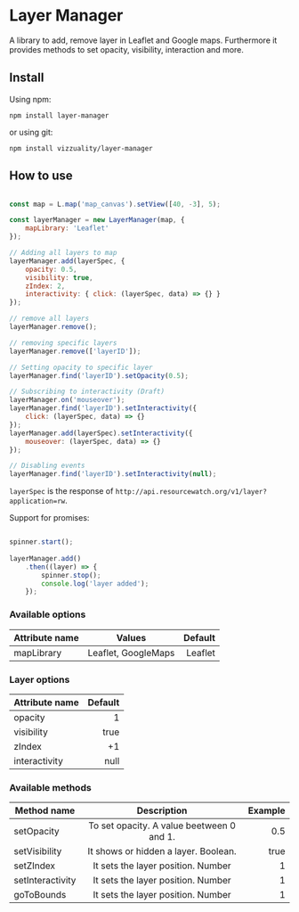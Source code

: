 # Layer Manager

A library to add, remove layer in Leaflet and Google maps. Furthermore it provides methods to set opacity, visibility, interaction and more.

## Install

Using npm:

`npm install layer-manager`

or using git:
 
`npm install vizzuality/layer-manager`

## How to use

```js

const map = L.map('map_canvas').setView([40, -3], 5);

const layerManager = new LayerManager(map, {
	mapLibrary: 'Leaflet'
});

// Adding all layers to map
layerManager.add(layerSpec, {
	opacity: 0.5,
	visibility: true,
	zIndex: 2,
	interactivity: { click: (layerSpec, data) => {} }
});

// remove all layers
layerManager.remove();

// removing specific layers
layerManager.remove(['layerID']); 

// Setting opacity to specific layer
layerManager.find('layerID').setOpacity(0.5);

// Subscribing to interactivity (Draft)
layerManager.on('mouseover');
layerManager.find('layerID').setInteractivity({
	click: (layerSpec, data) => {}
});
layerManager.add(layerSpec).setInteractivity({
	mouseover: (layerSpec, data) => {}
});

// Disabling events
layerManager.find('layerID').setInteractivity(null);

```

`layerSpec` is the response of `http://api.resourcewatch.org/v1/layer?application=rw`.

Support for promises:

```js

spinner.start();
	
layerManager.add()
	.then((layer) => {
		spinner.stop();
		console.log('layer added');
	});

```


### Available options

| Attribute name | Values              | Default |
| -------------- |:-------------------:| -------:|
| mapLibrary     | Leaflet, GoogleMaps | Leaflet |


### Layer options

| Attribute name | Default |
| -------------- | -------:|
| opacity        | 1       |
| visibility     | true    |
| zIndex         | +1      |
| interactivity  | null    |


### Available methods

| Method name      | Description                               | Example    |
| ---------------- | :----------------------------------------:| ---------: |
| setOpacity       | To set opacity. A value beetween 0 and 1. | 0.5        |
| setVisibility    | It shows or hidden a layer. Boolean.      | true       |
| setZIndex        | It sets the layer position. Number        | 1          |
| setInteractivity | It sets the layer position. Number        | 1          |
| goToBounds       | It sets the layer position. Number        | 1          |
